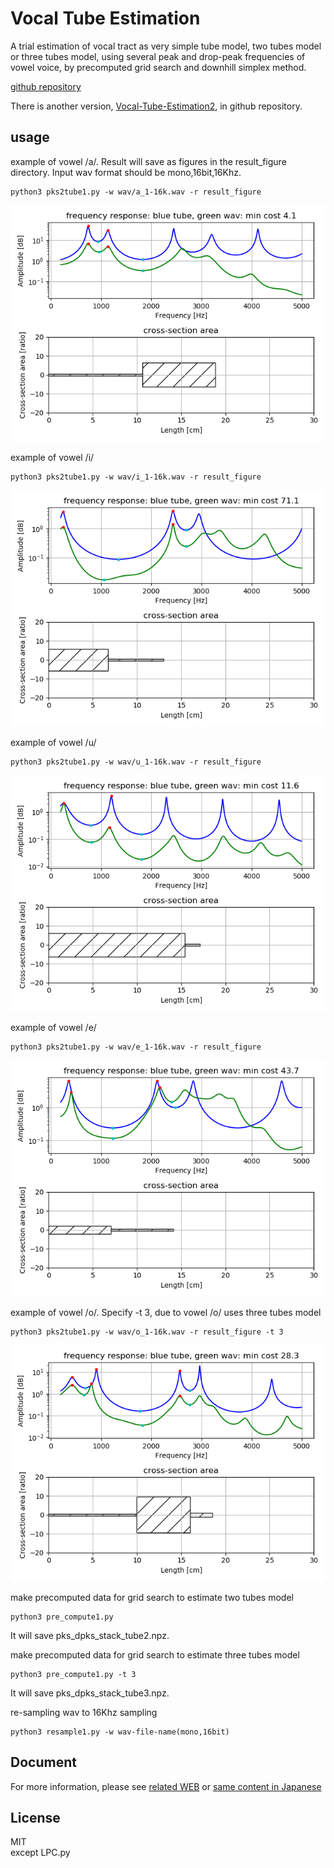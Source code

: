# Vocal Tube Estimation   

A trial estimation of vocal tract as very simple tube model, two tubes model or three tubes model, 
using several peak and drop-peak frequencies of vowel voice, by precomputed grid search and downhill simplex method.  

[github repository](https://github.com/shun60s/Vocal-Tube-Estimation/)  

There is another version, [Vocal-Tube-Estimation2](https://github.com/shun60s/Vocal-Tube-Estimation2/), in github repository.  

## usage   

example of vowel /a/.  Result will save as figures in the result_figure directory. Input wav format should be mono,16bit,16Khz.  
```
python3 pks2tube1.py -w wav/a_1-16k.wav -r result_figure   
```
![figure1](docs/a_1-16k_3.png)  


example of vowel /i/  
```
python3 pks2tube1.py -w wav/i_1-16k.wav -r result_figure   
```
![figure2](docs/i_1-16k_6.png)  


example of vowel /u/  
```
python3 pks2tube1.py -w wav/u_1-16k.wav -r result_figure   
```
![figure3](docs/u_1-16k_3.png)  


example of vowel /e/  
```
python3 pks2tube1.py -w wav/e_1-16k.wav -r result_figure   
```
![figure4](docs/e_1-16k_3.png)  


example of vowel /o/.  Specify -t 3, due to vowel /o/ uses three tubes model  
```
python3 pks2tube1.py -w wav/o_1-16k.wav -r result_figure -t 3   
```
![figure5](docs/o_1-16k_3.png)  


make precomputed data for grid search to estimate two tubes model  
```
python3 pre_compute1.py   
```
It will save pks_dpks_stack_tube2.npz.  


make precomputed data for grid search to estimate three tubes model   
```
python3 pre_compute1.py -t 3   
```
It will save pks_dpks_stack_tube3.npz.  


re-sampling wav to 16Khz sampling  
```
python3 resample1.py -w wav-file-name(mono,16bit)  
```

## Document  

For more information, please see [related WEB](https://wsignal.sakura.ne.jp/onsei2007/vocal-tube-estimation-e.html) or 
[same content in Japanese](https://wsignal.sakura.ne.jp/onsei2007/vocal-tube-estimation.html)  




## License    
MIT  
except LPC.py  

